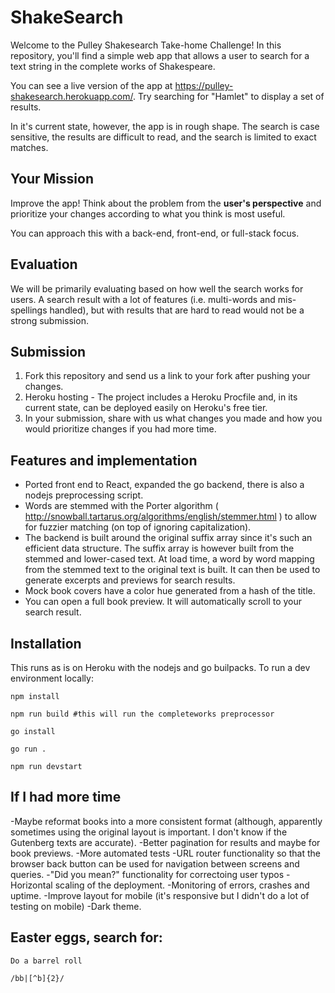 # ShakeSearch

Welcome to the Pulley Shakesearch Take-home Challenge! In this repository,
you'll find a simple web app that allows a user to search for a text string in
the complete works of Shakespeare.

You can see a live version of the app at
https://pulley-shakesearch.herokuapp.com/. Try searching for "Hamlet" to display
a set of results.

In it's current state, however, the app is in rough shape. The search is
case sensitive, the results are difficult to read, and the search is limited to
exact matches.

## Your Mission

Improve the app! Think about the problem from the **user's perspective**
and prioritize your changes according to what you think is most useful.

You can approach this with a back-end, front-end, or full-stack focus.

## Evaluation

We will be primarily evaluating based on how well the search works for users. A search result with a lot of features (i.e. multi-words and mis-spellings handled), but with results that are hard to read would not be a strong submission.

## Submission

1. Fork this repository and send us a link to your fork after pushing your changes.
2. Heroku hosting - The project includes a Heroku Procfile and, in its
   current state, can be deployed easily on Heroku's free tier.
3. In your submission, share with us what changes you made and how you would prioritize changes if you had more time.

## Features and implementation

- Ported front end to React, expanded the go backend, there is also a nodejs preprocessing script.
- Words are stemmed with the Porter algorithm ( http://snowball.tartarus.org/algorithms/english/stemmer.html ) to allow for fuzzier matching (on top of ignoring capitalization).
- The backend is built around the original suffix array since it's such an efficient data structure. The suffix array is however built from the stemmed and lower-cased text. At load time, a word by word mapping from the stemmed text to the original text is built. It can then be used to generate excerpts and previews for search results.
- Mock book covers have a color hue generated from a hash of the title.
- You can open a full book preview. It will automatically scroll to your search result.

## Installation

This runs as is on Heroku with the nodejs and go builpacks. To run a dev environment locally:

    npm install

	npm run build #this will run the completeworks preprocessor

	go install

	go run .

	npm run devstart
 
## If I had more time
-Maybe reformat books into a more consistent format (although, apparently sometimes using the original layout is important. I don't know if the Gutenberg texts are accurate).
-Better pagination for results and maybe for book previews.
-More automated tests
-URL router functionality so that the browser back button can be used for navigation between screens and queries.
-"Did you mean?" functionality for correctoing user typos
-Horizontal scaling of the deployment.
-Monitoring of errors, crashes and uptime.
-Improve layout for mobile (it's responsive but I didn't do a lot of testing on mobile)
-Dark theme.

## Easter eggs, search for:

`Do a barrel roll`

`/bb|[^b]{2}/`


